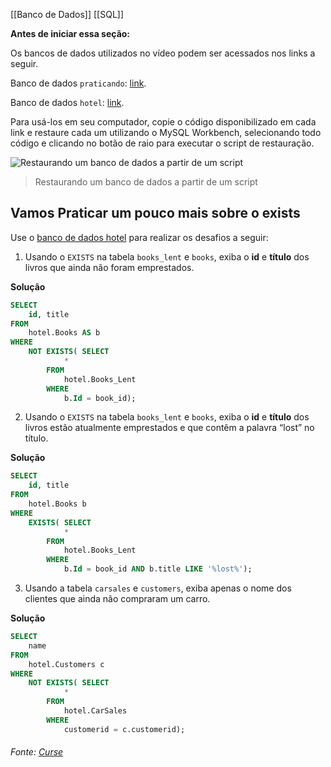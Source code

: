 [[Banco de Dados]]
[[SQL]]

**Antes de iniciar essa seção:**

Os bancos de dados utilizados no vídeo podem ser acessados nos links a seguir.

Banco de dados `praticando`: [link](https://lms-assets.betrybe.com/lms/praticando.sql).

Banco de dados `hotel`: [link](https://lms-assets.betrybe.com/lms/hotel.sql).

Para usá-los em seu computador, copie o código disponibilizado em cada link e restaure cada um utilizando o MySQL Workbench, selecionando todo código e clicando no botão de raio para executar o script de restauração.

![Restaurando um banco de dados a partir de um script](https://content-assets.betrybe.com/prod/Restaurando%20um%20banco%20de%20dados%20a%20partir%20de%20um%20script.png)
> Restaurando um banco de dados a partir de um script

## Vamos Praticar um pouco mais sobre o exists

Use o [banco de dados hotel](https://lms-assets.betrybe.com/lms/hotel.sql) para realizar os desafios a seguir:

1.  Usando o `EXISTS` na tabela `books_lent` e `books`, exiba o **id** e **título** dos livros que ainda não foram emprestados.

**Solução**

```sql
SELECT
    id, title
FROM
    hotel.Books AS b
WHERE
    NOT EXISTS( SELECT
            *
        FROM
            hotel.Books_Lent
        WHERE
            b.Id = book_id);
```

2.  Usando o `EXISTS` na tabela `books_lent` e `books`, exiba o **id** e **título** dos livros estão atualmente emprestados e que contêm a palavra “lost” no título.

**Solução**

```sql
SELECT
    id, title
FROM
    hotel.Books b
WHERE
    EXISTS( SELECT
            *
        FROM
            hotel.Books_Lent
        WHERE
            b.Id = book_id AND b.title LIKE '%lost%');
```

3.  Usando a tabela `carsales` e `customers`, exiba apenas o nome dos clientes que ainda não compraram um carro.

**Solução**

```sql
SELECT
    name
FROM
    hotel.Customers c
WHERE
    NOT EXISTS( SELECT
            *
        FROM
            hotel.CarSales
        WHERE
            customerid = c.customerid);
```

###### Fonte: [Curse](https://app.betrybe.com/learn/course/5e938f69-6e32-43b3-9685-c936530fd326/module/f04cdb21-382e-4588-8950-3b1a29afd2dd/section/b20149b3-a0e4-4069-bc83-8cc389e7e191/lesson/72740c4e-4c6c-4515-87a6-68b2c3758372/solution)
